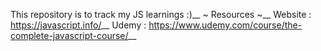 This repository is to track my JS learnings :)__
~ Resources ~__
Website : https://javascript.info/__
Udemy : https://www.udemy.com/course/the-complete-javascript-course/__
